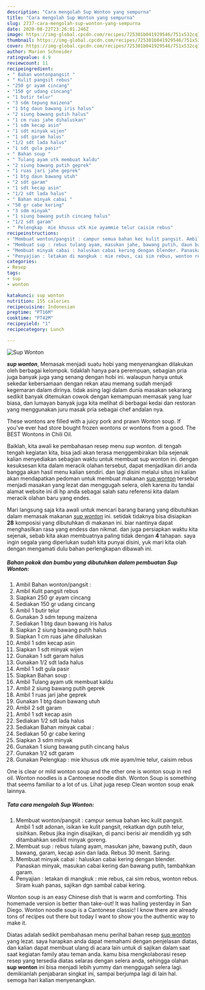 ```yaml
---
description: "Cara mengolah Sup Wonton yang sempurna"
title: "Cara mengolah Sup Wonton yang sempurna"
slug: 2737-cara-mengolah-sup-wonton-yang-sempurna
date: 2020-08-22T23:26:01.246Z
image: https://img-global.cpcdn.com/recipes/725301b041929546/751x532cq70/sup-wonton-foto-resep-utama.jpg
thumbnail: https://img-global.cpcdn.com/recipes/725301b041929546/751x532cq70/sup-wonton-foto-resep-utama.jpg
cover: https://img-global.cpcdn.com/recipes/725301b041929546/751x532cq70/sup-wonton-foto-resep-utama.jpg
author: Marion Schneider
ratingvalue: 4.9
reviewcount: 11
recipeingredient:
- " Bahan wontonpangsit "
- " Kulit pangsit rebus"
- "250 gr ayam cincang"
- "150 gr udang cincang"
- "1 butir telur"
- "3 sdm tepung maizena"
- "1 btg daun bawang iris halus"
- "2 siung bawang putih halus"
- "1 cm ruas jahe dihaluskan"
- "1 sdm kecap asin"
- "1 sdt minyak wijen"
- "1 sdt garam halus"
- "1/2 sdt lada halus"
- "1 sdt gula pasir"
- " Bahan soup "
- " Tulang ayam utk membuat kaldu"
- "2 siung bawang putih geprek"
- "1 ruas jari jahe geprek"
- "1 btg daun bawang utuh"
- "2 sdt garam"
- "1 sdt kecap asin"
- "1/2 sdt lada halus"
- " Bahan minyak cabai "
- "50 gr cabe kering"
- "3 sdm minyak"
- "1 siung bawang putih cincang halus"
- "1/2 sdt garam"
- " Pelengkap  mie khusus utk mie ayammie telur caisim rebus"
recipeinstructions:
- "Membuat wonton/pangsit : campur semua bahan kec kulit pangsit. Ambil 1 sdt adonan, isikan ke kulit pangsit, rekatkan dgn putih telur, sisihkan. Rebus jika ingin disajikan, di panci berisi air mendidih yg sdh ditambahkan sedikit minyak goreng."
- "Membuat sup : rebus tulang ayam, masukan jahe, bawang putih, daun bawang, garam, kecap asin dan lada. Rebus 30 menit. Saring."
- "Membuat minyak cabai : haluskan cabai kering dengan blender. Panaskan minyak, masukan cabai kering dan bawang putih, tambahkan garam."
- "Penyajian : letakan di mangkuk : mie rebus, cai sim rebus, wonton rebus. Siram kuah panas, sajikan dgn sambal cabai kering."
categories:
- Resep
tags:
- sup
- wonton

katakunci: sup wonton 
nutrition: 155 calories
recipecuisine: Indonesian
preptime: "PT16M"
cooktime: "PT42M"
recipeyield: "1"
recipecategory: Lunch

---
```



![Sup Wonton](https://img-global.cpcdn.com/recipes/725301b041929546/751x532cq70/sup-wonton-foto-resep-utama.jpg)

<b><i>sup wonton</i></b>, Memasak menjadi suatu hobi yang menyenangkan dilakukan oleh berbagai kelompok. tidaklah hanya para perempuan, sebagian pria juga banyak juga yang senang dengan hobi ini. walaupun hanya untuk sekedar kebersamaan dengan rekan atau memang sudah menjadi kegemaran dalam dirinya. tidak asing lagi dalam dunia masakan sekarang sedikit banyak ditemukan cowok dengan kemampuan memasak yang luar biasa, dan lumayan banyak juga kita melihat di berbagai kedai dan restoran yang menggunakan juru masak pria sebagai chef andalan nya.

These wontons are filled with a juicy pork and prawn Wonton soup. If you&#39;ve ever had store bought frozen wontons or wontons from a good. The BEST Wontons in Chili Oil.

Baiklah, kita awali ke pembahasan resep menu <i>sup wonton</i>. di tengah tengah kegiatan kita, bisa jadi akan terasa menggembirakan bila sejenak kalian menyediakan sebagian waktu untuk membuat sup wonton ini. dengan kesuksesan kita dalam meracik olahan tersebut, dapat menjadikan diri anda bangga akan hasil menu kalian sendiri. dan lagi disini melalui situs ini kalian akan mendapatkan pedoman untuk membuat makanan <u>sup wonton</u> tersebut menjadi masakan yang lezat dan menggugah selera, oleh karena itu tandai alamat website ini di hp anda sebagai salah satu referensi kita dalam meracik olahan baru yang endes.


Mari langsung saja kita awali untuk mencari barang barang yang dibutuhkan dalam memasak makanan <u><i>sup wonton</i></u> ini. setidak tidaknya bisa disiapkan <b>28</b> komposisi yang dibutuhkan di makanan ini. biar nantinya dapat menghasilkan rasa yang endess dan nikmat. dan juga persiapkan waktu kita sejenak, sebab kita akan membuatnya paling tidak dengan <b>4</b> tahapan. saya ingin segala yang diperlukan sudah kita punyai disini, yuk mari kita olah dengan mengamati dulu bahan perlengkapan dibawah ini.

<!--inarticleads1-->

##### Bahan pokok dan bumbu yang dibutuhkan dalam pembuatan Sup Wonton:

1. Ambil  Bahan wonton/pangsit :
1. Ambil  Kulit pangsit rebus
1. Siapkan 250 gr ayam cincang
1. Sediakan 150 gr udang cincang
1. Ambil 1 butir telur
1. Gunakan 3 sdm tepung maizena
1. Sediakan 1 btg daun bawang iris halus
1. Siapkan 2 siung bawang putih halus
1. Siapkan 1 cm ruas jahe dihaluskan
1. Ambil 1 sdm kecap asin
1. Siapkan 1 sdt minyak wijen
1. Gunakan 1 sdt garam halus
1. Gunakan 1/2 sdt lada halus
1. Ambil 1 sdt gula pasir
1. Siapkan  Bahan soup :
1. Ambil  Tulang ayam utk membuat kaldu
1. Ambil 2 siung bawang putih geprek
1. Ambil 1 ruas jari jahe geprek
1. Gunakan 1 btg daun bawang utuh
1. Ambil 2 sdt garam
1. Ambil 1 sdt kecap asin
1. Sediakan 1/2 sdt lada halus
1. Sediakan  Bahan minyak cabai :
1. Sediakan 50 gr cabe kering
1. Siapkan 3 sdm minyak
1. Gunakan 1 siung bawang putih cincang halus
1. Gunakan 1/2 sdt garam
1. Gunakan  Pelengkap : mie khusus utk mie ayam/mie telur, caisim rebus


One is clear or mild wonton soup and the other one is wonton soup in red oil. Wonton noodles is a Cantonese noodle dish. Wonton Soup is something that seems familiar to a lot of us. Lihat juga resep Clean wonton soup enak lainnya. 

<!--inarticleads2-->

##### Tata cara mengolah Sup Wonton:

1. Membuat wonton/pangsit : campur semua bahan kec kulit pangsit. Ambil 1 sdt adonan, isikan ke kulit pangsit, rekatkan dgn putih telur, sisihkan. Rebus jika ingin disajikan, di panci berisi air mendidih yg sdh ditambahkan sedikit minyak goreng.
1. Membuat sup : rebus tulang ayam, masukan jahe, bawang putih, daun bawang, garam, kecap asin dan lada. Rebus 30 menit. Saring.
1. Membuat minyak cabai : haluskan cabai kering dengan blender. Panaskan minyak, masukan cabai kering dan bawang putih, tambahkan garam.
1. Penyajian : letakan di mangkuk : mie rebus, cai sim rebus, wonton rebus. Siram kuah panas, sajikan dgn sambal cabai kering.


Wonton soup is an easy Chinese dish that is warm and comforting. This homemade version is better than take-out! It was hailing yesterday in San Diego. Wonton noodle soup is a Cantonese classic! I know there are already tons of recipes out there but today I want to show you the authentic way to make it. 

Diatas adalah sedikit pembahasan menu perihal bahan resep <u>sup wonton</u> yang lezat. saya harapkan anda dapat memahami dengan penjelasan diatas, dan kalian dapat membuat ulang di acara lain untuk di sajikan dalam saat saat kegiatan family atau teman anda. kamu bisa mengkolaborasi resep resep yang tersedia diatas selaras dengan selera anda, sehingga olahan <b>sup wonton</b> ini bisa menjadi lebih yummy dan menggugah selera lagi. demikianlah penjabaran singkat ini, sampai berjumpa lagi di lain hal. semoga hari kalian menyenangkan.
